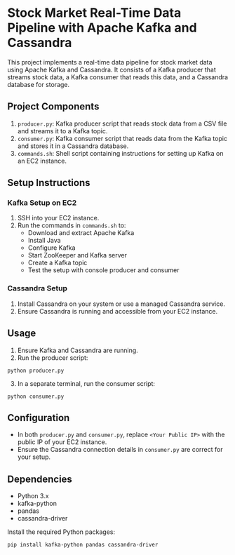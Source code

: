 # Stock Market Real-Time Data Pipeline with Apache Kafka and Cassandra

This project implements a real-time data pipeline for stock market data using Apache Kafka and Cassandra. It consists of a Kafka producer that streams stock data, a Kafka consumer that reads this data, and a Cassandra database for storage.

## Project Components

1. `producer.py`: Kafka producer script that reads stock data from a CSV file and streams it to a Kafka topic.
2. `consumer.py`: Kafka consumer script that reads data from the Kafka topic and stores it in a Cassandra database.
3. `commands.sh`: Shell script containing instructions for setting up Kafka on an EC2 instance.

## Setup Instructions

### Kafka Setup on EC2

1. SSH into your EC2 instance.
2. Run the commands in `commands.sh` to:
   - Download and extract Apache Kafka
   - Install Java
   - Configure Kafka
   - Start ZooKeeper and Kafka server
   - Create a Kafka topic
   - Test the setup with console producer and consumer

### Cassandra Setup

1. Install Cassandra on your system or use a managed Cassandra service.
2. Ensure Cassandra is running and accessible from your EC2 instance.

## Usage

1. Ensure Kafka and Cassandra are running.
2. Run the producer script:
```
python producer.py
```

3. In a separate terminal, run the consumer script:
```
python consumer.py
```

## Configuration

- In both `producer.py` and `consumer.py`, replace `<Your Public IP>` with the public IP of your EC2 instance.
- Ensure the Cassandra connection details in `consumer.py` are correct for your setup.

## Dependencies

- Python 3.x
- kafka-python
- pandas
- cassandra-driver

Install the required Python packages:

```
pip install kafka-python pandas cassandra-driver
```